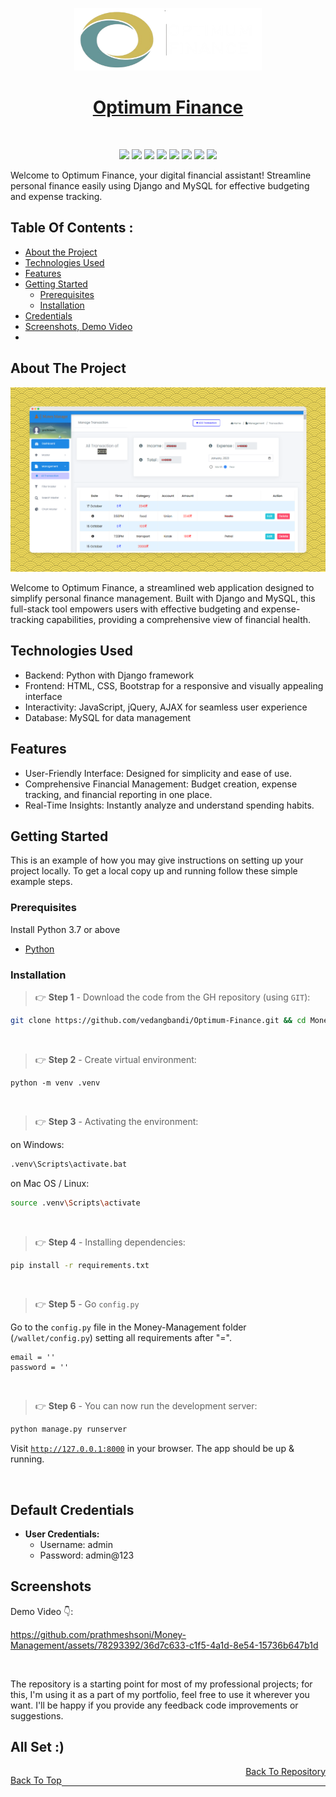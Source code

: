 <p id="top" align="center">
  <a href="" target="_blank">
    <img src="static/admin/folder/images/logo-money-manager.png" alt="Logo" width="300" height="100">
  </a>
</p>

<h1 align="center" class="dotted">
    <a href="" target="_blank">Optimum Finance</a>
</h1>

<br>

<p align="center">
  
<img src="https://img.shields.io/badge/Python-3776AB?logo=python&logoColor=white&style=for-the-badge" />
<img src="https://img.shields.io/badge/Django-092E20?logo=django&logoColor=white&style=for-the-badge" />
<img src="https://img.shields.io/badge/SQL%20Server-CC2927?logo=microsoft-sql-server&logoColor=white&style=for-the-badge" />
<img src="https://img.shields.io/badge/Html5-E34F26?logo=html5&logoColor=white&style=for-the-badge" />
<img src="https://img.shields.io/badge/Css3-1572B6?logo=css3&logoColor=white&style=for-the-badge" />
<img src="https://img.shields.io/badge/Vercel-181717?logo=vercel&logoColor=white&style=for-the-badge" />
<img src="https://img.shields.io/badge/Bootstrap-563D7C?logo=bootstrap&logoColor=white&style=for-the-badge" />
<img src="https://img.shields.io/badge/Github-181717?logo=github&logoColor=white&style=for-the-badge" />
<a href="https://github.com/vedangbandi/Optimum-Finance">

</a> 

</p>

Welcome to Optimum Finance, your digital financial assistant! Streamline personal finance easily using Django and MySQL for effective budgeting and expense tracking.






## Table Of Contents :

* [About the Project](#About-The-Project)
* [Technologies Used](#technologies-used)
* [Features](#Features)
* [Getting Started](#Getting-Started)
  * [Prerequisites](#Prerequisites)
  * [Installation](#installation)
* [Credentials](#Default-Credentials)
* [Screenshots, Demo Video](#Screenshots)
* 


## About The Project

![Screen Shot](static/admin/folder/images/pretty-snap-25-09-2023.png)

Welcome to Optimum Finance, a streamlined web application designed to simplify personal finance management. Built with Django and MySQL, this full-stack tool empowers users with effective budgeting and expense-tracking capabilities, providing a comprehensive view of financial health.


## Technologies Used

- Backend: Python with Django framework
- Frontend: HTML, CSS, Bootstrap for a responsive and visually appealing interface
- Interactivity: JavaScript, jQuery, AJAX for seamless user experience
- Database: MySQL for data management


## Features

- User-Friendly Interface: Designed for simplicity and ease of use.
- Comprehensive Financial Management: Budget creation, expense tracking, and financial reporting in one place.
- Real-Time Insights: Instantly analyze and understand spending habits.


## Getting Started

This is an example of how you may give instructions on setting up your project locally.
To get a local copy up and running follow these simple example steps.


### Prerequisites

Install Python 3.7 or above

*  <a href="https://python.org/downloads/" target="_blank">Python</a>

### Installation

> 👉 **Step 1** - Download the code from the GH repository (using `GIT`):
```bash
git clone https://github.com/vedangbandi/Optimum-Finance.git && cd Money-Management
```

<br />

> 👉 **Step 2** - Create virtual environment:
```
python -m venv .venv
```

<br />

> 👉 **Step 3** - Activating the environment:

on Windows:
```bash
.venv\Scripts\activate.bat
```
on Mac OS / Linux:
```bash
source .venv\Scripts\activate
```

<br />

> 👉 **Step 4** - Installing dependencies:

```bash
pip install -r requirements.txt
```

<br />

> 👉 **Step 5** - Go `config.py`


Go to the `config.py` file in the Money-Management folder (`/wallet/config.py`) setting all requirements after "=". 

```
email = ''
password = ''
```

<br />

> 👉 **Step 6** - You can now run the development server:

```bash
python manage.py runserver
```

Visit [`http://127.0.0.1:8000`](http://localhost:8000) in your browser. The app should be up & running.

<br />

## Default Credentials

- **User Credentials:**
  - Username: admin
  - Password: admin@123


## Screenshots



Demo Video 👇:

https://github.com/prathmeshsoni/Money-Management/assets/78293392/36d7c633-c1f5-4a1d-8e54-15736b647b1d


<br />

The repository is a starting point for most of my professional projects; for this, I'm using it as a part of my portfolio, feel free to use it wherever you want. I'll be happy if you provide any feedback code improvements or suggestions.





## All Set :)

<p style="float:left;" align="left">
  <a href="#top">Back To Top</a>
</p>

<p style="text-align:right;" align="right">
  <a href="https://github.com/vedangbandi/Optimum-Finance" target="_blank">Back To Repository</a>
</p>


---

